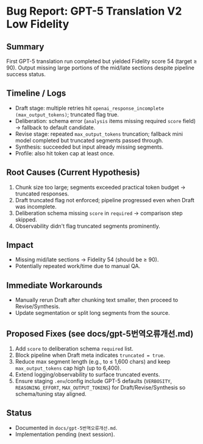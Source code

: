 # Bug Report: GPT-5 Translation V2 Low Fidelity

## Summary

First GPT-5 translation run completed but yielded Fidelity score 54 (target ≥ 90). Output missing large portions of the mid/late sections despite pipeline success status.

## Timeline / Logs

- Draft stage: multiple retries hit `openai_response_incomplete (max_output_tokens)`; truncated flag true.
- Deliberation: schema error (`analysis` items missing required `score` field) → fallback to default candidate.
- Revise stage: repeated `max_output_tokens` truncation; fallback mini model completed but truncated segments passed through.
- Synthesis: succeeded but input already missing segments.
- Profile: also hit token cap at least once.

## Root Causes (Current Hypothesis)

1. Chunk size too large; segments exceeded practical token budget → truncated responses.
2. Draft truncated flag not enforced; pipeline progressed even when Draft was incomplete.
3. Deliberation schema missing `score` in `required` → comparison step skipped.
4. Observability didn't flag truncated segments prominently.

## Impact

- Missing mid/late sections → Fidelity 54 (should be ≥ 90).
- Potentially repeated work/time due to manual QA.

## Immediate Workarounds

- Manually rerun Draft after chunking text smaller, then proceed to Revise/Synthesis.
- Update segmentation or split long segments from the source.

## Proposed Fixes (see docs/gpt-5번역오류개선.md)

1. Add `score` to deliberation schema `required` list.
2. Block pipeline when Draft meta indicates `truncated = true`.
3. Reduce max segment length (e.g., to ≤ 1,600 chars) and keep `max_output_tokens` cap high (up to 6,400).
4. Extend logging/observability to surface truncated events.
5. Ensure staging `.env`/config include GPT-5 defaults (`VERBOSITY`, `REASONING_EFFORT`, `MAX_OUTPUT_TOKENS`) for Draft/Revise/Synthesis so schema/tuning stay aligned.

## Status

- Documented in `docs/gpt-5번역오류개선.md`.
- Implementation pending (next session).
